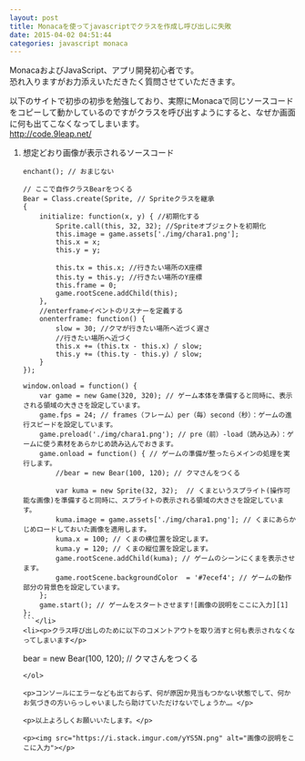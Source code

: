 ```yaml
---
layout: post
title: Monacaを使ってjavascriptでクラスを作成し呼び出しに失敗
date: 2015-04-02 04:51:44
categories: javascript monaca
---
```

<p>MonacaおよびJavaScript、アプリ開発初心者です。<br>
恐れ入りますがお力添えいただきたく質問させていただきます。</p>

<p>以下のサイトで初歩の初歩を勉強しており、実際にMonacaで同じソースコードをコピーして動かしているのですがクラスを呼び出すようにすると、なぜか画面に何も出てこなくなってしまいます。<br>
<a href="http://code.9leap.net/" rel="nofollow noreferrer">http://code.9leap.net/</a></p>

<ol>
<li><p>想定どおり画像が表示されるソースコード</p>

```
enchant(); // おまじない

// ここで自作クラスBearをつくる
Bear = Class.create(Sprite, // Spriteクラスを継承
{
    initialize: function(x, y) { //初期化する
        Sprite.call(this, 32, 32); //Spriteオブジェクトを初期化
        this.image = game.assets['./img/chara1.png'];
        this.x = x;
        this.y = y;

        this.tx = this.x; //行きたい場所のX座標
        this.ty = this.y; //行きたい場所のY座標
        this.frame = 0;
        game.rootScene.addChild(this);
    },
    //enterframeイベントのリスナーを定義する
    onenterframe: function() {
        slow = 30; //クマが行きたい場所へ近づく遅さ
        //行きたい場所へ近づく
        this.x += (this.tx - this.x) / slow;
        this.y += (this.ty - this.y) / slow;
    }
});

window.onload = function() {
    var game = new Game(320, 320); // ゲーム本体を準備すると同時に、表示される領域の大きさを設定しています。
    game.fps = 24; // frames（フレーム）per（毎）second（秒）：ゲームの進行スピードを設定しています。
    game.preload('./img/chara1.png'); // pre（前）-load（読み込み）：ゲームに使う素材をあらかじめ読み込んでおきます。
    game.onload = function() { // ゲームの準備が整ったらメインの処理を実行します。
        //bear = new Bear(100, 120); // クマさんをつくる  

        var kuma = new Sprite(32, 32);  // くまというスプライト(操作可能な画像)を準備すると同時に、スプライトの表示される領域の大きさを設定しています。
        kuma.image = game.assets['./img/chara1.png']; // くまにあらかじめロードしておいた画像を適用します。
        kuma.x = 100; // くまの横位置を設定します。
        kuma.y = 120; // くまの縦位置を設定します。
        game.rootScene.addChild(kuma); // ゲームのシーンにくまを表示させます。
        game.rootScene.backgroundColor  = '#7ecef4'; // ゲームの動作部分の背景色を設定しています。
    };
    game.start(); // ゲームをスタートさせます![画像の説明をここに入力][1]        
};
```</li>
<li><p>クラス呼び出しのために以下のコメントアウトを取り消すと何も表示されなくなってしまいます</p>

```
bear = new Bear(100, 120); // クマさんをつくる 
```</li>
</ol>

<p>コンソールにエラーなども出ておらず、何が原因か見当もつかない状態でして、何かお気づきの方いらっしゃいましたら助けていただけないでしょうか…。</p>

<p>以上よろしくお願いいたします。</p>

<p><img src="https://i.stack.imgur.com/yYS5N.png" alt="画像の説明をここに入力"></p>
